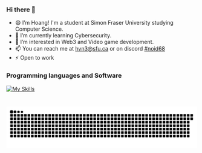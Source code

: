 ### Hi there 👋

- 😄 I’m Hoang! I'm a student at Simon Fraser University studying Computer Science.
- 🌱 I’m currently learning Cybersecurity.
- 👀 I’m interested in Web3 and Video game development.
- 📫 You can reach me at [hvn3@sfu.ca](hvn3@sfu.ca) or on discord [#noid68](https://discordapp.com/users/518071232848068608)
- ⚡ Open to work

### Programming languages and Software
[![My Skills](https://skillicons.dev/icons?i=cpp,c,js,ts,py,tensorflow,html,css,angular,visualstudio,vscode,androidstudio,git,github)](https://skillicons.dev)

#

<picture>
  <source media="(prefers-color-scheme: dark)" srcset="https://raw.githubusercontent.com/hoangnguyen2809/hoangnguyen2809/output/github-contribution-grid-snake-dark.svg">
  <source media="(prefers-color-scheme: light)" srcset="https://raw.githubusercontent.com/hoangnguyen2809/hoangnguyen2809/output/github-contribution-grid-snake.svg">
  <img alt="github contribution grid snake animation" src="https://raw.githubusercontent.com/hoangnguyen2809/hoangnguyen2809/output/github-contribution-grid-snake.svg">
</picture>
